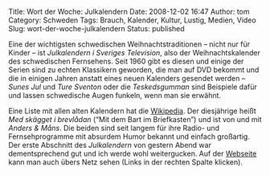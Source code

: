 Title: Wort der Woche: Julkalendern
Date: 2008-12-02 16:47
Author: tom
Category: Schweden
Tags: Brauch, Kalender, Kultur, Lustig, Medien, Video
Slug: wort-der-woche-julkalendern
Status: published

Eine der wichtigsten schwedischen Weihnachtstraditionen – nicht nur für
Kinder – ist *Julkalendern i Sveriges Television*, also der
Weihnachtskalender des schwedischen Fernsehens. Seit 1960 gibt es diesen
und einige der Serien sind zu echten Klassikern geworden, die man auf
DVD bekommt und die in einigen Jahren anstatt eines neuen Kalenders
gesendet werden – *Sunes Jul* und *Ture Sventon* oder die
*Teskedsgumman* sind Beispiele dafür und lassen schwedische Augen
funkeln, wenn man sie erwähnt.

Eine Liste mit allen alten Kalendern hat die
[Wikipedia](http://sv.wikipedia.org/wiki/Julkalendern_p%C3%A5_TV). Der
diesjährige heißt *Med skägget i brevlådan* (“Mit dem Bart im
Briefkasten”) und ist von und mit *Anders & Måns*. Die beiden sind seit
langem für ihre Radio- und Fernsehprogramme mit absurdem Humor bekannt
und einfach großartig. Der erste Abschnitt des *Julkalendern* von
gestern Abend war dementsprechend gut und ich werde wohl weitergucken.
Auf der [Webseite](http://svt.se/svt/jsp/Crosslink.jsp?d=14263) kann man
auch übers Netz sehen (Links in der rechten Spalte klicken).

